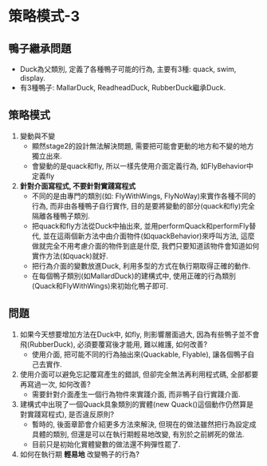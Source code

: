 # 策略模式-3

## 鴨子繼承問題
* Duck為父類別, 定義了各種鴨子可能的行為, 主要有3種: quack, swim, display.
* 有3種鴨子: MallarDuck, ReadheadDuck, RubberDuck繼承Duck.

## 策略模式
1. 變動與不變
	* 顯然stage2的設計無法解決問題, 需要把可能會更動的地方和不變的地方獨立出來.
	* 會變動的是quack和fly, 所以一樣先使用介面定義行為, 如FlyBehavior中定義fly
1. __針對介面寫程式, 不要針對實踐寫程式__
	* 不同的是由專門的類別(如: FlyWithWings, FlyNoWay)來實作各種不同的行為, 而非由各種鴨子自行實作, 目的是要將變動的部分(quack和fly)完全隔離各種鴨子類別.
	* 把quack和fly方法從Duck中抽出來, 並用performQuack和performFly替代, 並在這兩個新方法中由介面物件(如quackBehavior)來呼叫方法, 這麼做就完全不用考慮介面的物件到底是什麼, 我們只要知道該物件會知道如何實作方法(如quack)就好.
	* 把行為介面的變數放進Duck, 利用多型的方式在執行期取得正確的動作.
	* 在每個鴨子類別(如MallardDuck)的建構式中, 使用正確的行為類別(Quack和FlyWithWings)來初始化鴨子即可.

## 問題
1. 如果今天想要增加方法在Duck中, 如fly, 則影響層面過大, 因為有些鴨子並不會飛(RubberDuck), 必須要覆寫後才能用, 難以維護, 如何改善?
	* 使用介面, 把可能不同的行為抽出來(Quackable, Flyable), 讓各個鴨子自己去實作.
1. 使用介面可以避免忘記覆寫產生的錯誤, 但卻完全無法再利用程式碼, 全部都要再寫過一次, 如何改善?
	* 需要針對介面產生一個行為物件來實踐介面, 而非鴨子自行實踐介面.
1. 建構式中出現了一個Quack具象類別的實體(new Quack()這個動作仍然算是對實踐寫程式), 是否違反原則?
	* 暫時的, 後面章節會介紹更多方法來解決, 但現在的做法雖然把行為設定成具體的類別, 但還是可以在執行期輕易地改變, 有別於之前綁死的做法.
	* 目前只是初始化實體變數的做法還不夠彈性罷了.
1. 如何在執行期 __輕易地__ 改變鴨子的行為?

